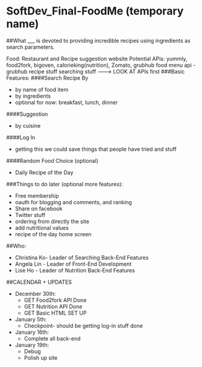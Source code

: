SoftDev_Final-FoodMe (temporary name)
=============

##What
___ is devoted to providing incredible recipes using ingredients as search parameters. 

Food: Restaurant and Recipe suggestion website
Potential APis: yummly, food2fork, bigoven, calorieking(nutrition), Zomato, grubhub
food menu api - grubhub
recipe stuff
searching stuff ---> LOOK AT APIs first
###Basic Features:
####Search Recipe By
 * by name of food item
 * by ingredients
 * optional for now: breakfast, lunch, dinner
 
####Suggestion 
 * by cuisine
 
####Log In 
 * getting this we could save things that people have tried and stuff

####Random Food Choice (optional)
 * Daily Recipe of the Day 

###Things to do later (optional more features):
 * Free membership
 * oauth for blogging and comments, and ranking
 * Share on facebook
 * Twitter stuff
 * ordering from directly the site
 * add nutritional values
 * recipe of the day home screen

##Who:
 * Christina Ko- Leader of Searching Back-End Features
 * Angela Lin - Leader of Front-End Development
 * Lise Ho - Leader of Nutrition Back-End Features 

##CALENDAR + UPDATES
 * December 30th: 
    - GET Food2fork API Done
    - GET Nutrition API Done
    - GET Basic HTML SET UP
 * January 5th:
    - Checkpoint- should be getting log-in stuff done
 * January 16th:
    - Complete all back-end
 * January 19th:
    - Debug
    - Polish up site






